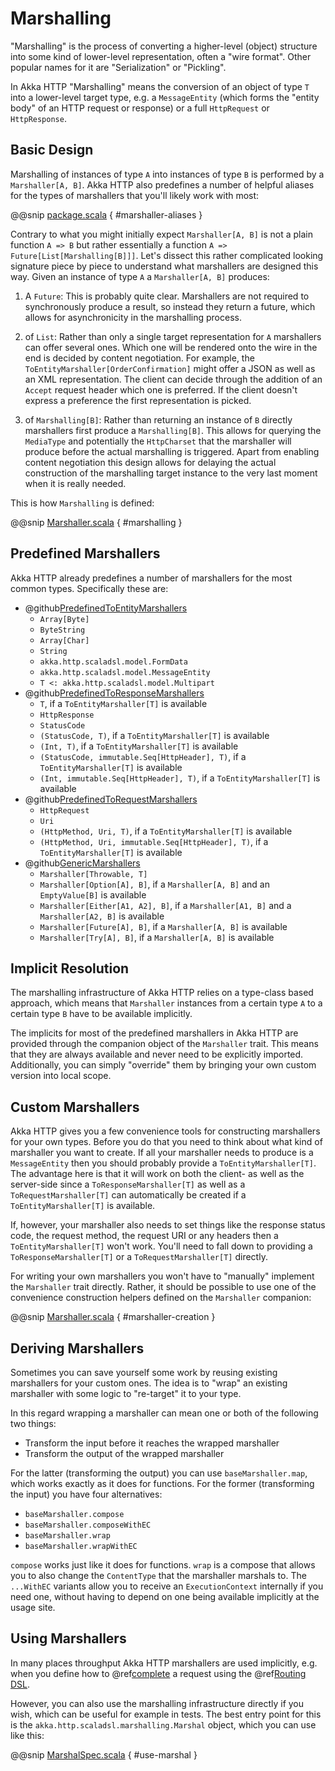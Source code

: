 <a id="http-marshalling-scala"></a>
# Marshalling

"Marshalling" is the process of converting a higher-level (object) structure into some kind of lower-level
representation, often a "wire format". Other popular names for it are "Serialization" or "Pickling".

In Akka HTTP "Marshalling" means the conversion of an object of type `T` into a lower-level target type,
e.g. a `MessageEntity` (which forms the "entity body" of an HTTP request or response) or a full `HttpRequest` or
`HttpResponse`.

## Basic Design

Marshalling of instances of type `A` into instances of type `B` is performed by a `Marshaller[A, B]`.
Akka HTTP also predefines a number of helpful aliases for the types of marshallers that you'll likely work with most:

@@snip [package.scala](../../../../../../../akka-http/src/main/scala/akka/http/scaladsl/marshalling/package.scala) { #marshaller-aliases }

Contrary to what you might initially expect `Marshaller[A, B]` is not a plain function `A => B` but rather
essentially a function `A => Future[List[Marshalling[B]]]`.
Let's dissect this rather complicated looking signature piece by piece to understand what marshallers are designed this
way.
Given an instance of type `A` a `Marshaller[A, B]` produces:

1. A `Future`: This is probably quite clear. Marshallers are not required to synchronously produce a result, so instead
they return a future, which allows for asynchronicity in the marshalling process.

2. of `List`: Rather than only a single target representation for `A` marshallers can offer several ones. Which
one will be rendered onto the wire in the end is decided by content negotiation.
For example, the `ToEntityMarshaller[OrderConfirmation]` might offer a JSON as well as an XML representation.
The client can decide through the addition of an `Accept` request header which one is preferred. If the client doesn't
express a preference the first representation is picked.

3. of `Marshalling[B]`: Rather than returning an instance of `B` directly marshallers first produce a
`Marshalling[B]`. This allows for querying the `MediaType` and potentially the `HttpCharset` that the marshaller
will produce before the actual marshalling is triggered. Apart from enabling content negotiation this design allows for
delaying the actual construction of the marshalling target instance to the very last moment when it is really needed.

This is how `Marshalling` is defined:

@@snip [Marshaller.scala](../../../../../../../akka-http/src/main/scala/akka/http/scaladsl/marshalling/Marshaller.scala) { #marshalling }

## Predefined Marshallers

Akka HTTP already predefines a number of marshallers for the most common types.
Specifically these are:

 * @github[PredefinedToEntityMarshallers](/akka-http/src/main/scala/akka/http/scaladsl/marshalling/PredefinedToEntityMarshallers.scala)
    * `Array[Byte]`
    * `ByteString`
    * `Array[Char]`
    * `String`
    * `akka.http.scaladsl.model.FormData`
    * `akka.http.scaladsl.model.MessageEntity`
    * `T <: akka.http.scaladsl.model.Multipart`
 * @github[PredefinedToResponseMarshallers](/akka-http/src/main/scala/akka/http/scaladsl/marshalling/PredefinedToResponseMarshallers.scala)
    * `T`, if a `ToEntityMarshaller[T]` is available
    * `HttpResponse`
    * `StatusCode`
    * `(StatusCode, T)`, if a `ToEntityMarshaller[T]` is available
    * `(Int, T)`, if a `ToEntityMarshaller[T]` is available
    * `(StatusCode, immutable.Seq[HttpHeader], T)`, if a `ToEntityMarshaller[T]` is available
    * `(Int, immutable.Seq[HttpHeader], T)`, if a `ToEntityMarshaller[T]` is available
 * @github[PredefinedToRequestMarshallers](/akka-http/src/main/scala/akka/http/scaladsl/marshalling/PredefinedToRequestMarshallers.scala)
    * `HttpRequest`
    * `Uri`
    * `(HttpMethod, Uri, T)`, if a `ToEntityMarshaller[T]` is available
    * `(HttpMethod, Uri, immutable.Seq[HttpHeader], T)`, if a `ToEntityMarshaller[T]` is available
 * @github[GenericMarshallers](/akka-http/src/main/scala/akka/http/scaladsl/marshalling/GenericMarshallers.scala)
    * `Marshaller[Throwable, T]`
    * `Marshaller[Option[A], B]`, if a `Marshaller[A, B]` and an `EmptyValue[B]` is available
    * `Marshaller[Either[A1, A2], B]`, if a `Marshaller[A1, B]` and a `Marshaller[A2, B]` is available
    * `Marshaller[Future[A], B]`, if a `Marshaller[A, B]` is available
    * `Marshaller[Try[A], B]`, if a `Marshaller[A, B]` is available

## Implicit Resolution

The marshalling infrastructure of Akka HTTP relies on a type-class based approach, which means that `Marshaller`
instances from a certain type `A` to a certain type `B` have to be available implicitly.

The implicits for most of the predefined marshallers in Akka HTTP are provided through the companion object of the
`Marshaller` trait. This means that they are always available and never need to be explicitly imported.
Additionally, you can simply "override" them by bringing your own custom version into local scope.

## Custom Marshallers

Akka HTTP gives you a few convenience tools for constructing marshallers for your own types.
Before you do that you need to think about what kind of marshaller you want to create.
If all your marshaller needs to produce is a `MessageEntity` then you should probably provide a
`ToEntityMarshaller[T]`. The advantage here is that it will work on both the client- as well as the server-side since
a `ToResponseMarshaller[T]` as well as a `ToRequestMarshaller[T]` can automatically be created if a
`ToEntityMarshaller[T]` is available.

If, however, your marshaller also needs to set things like the response status code, the request method, the request URI
or any headers then a `ToEntityMarshaller[T]` won't work. You'll need to fall down to providing a
`ToResponseMarshaller[T]` or a `ToRequestMarshaller[T]` directly.

For writing your own marshallers you won't have to "manually" implement the `Marshaller` trait directly.
Rather, it should be possible to use one of the convenience construction helpers defined on the `Marshaller`
companion:

@@snip [Marshaller.scala](../../../../../../../akka-http/src/main/scala/akka/http/scaladsl/marshalling/Marshaller.scala) { #marshaller-creation }

## Deriving Marshallers

Sometimes you can save yourself some work by reusing existing marshallers for your custom ones.
The idea is to "wrap" an existing marshaller with some logic to "re-target" it to your type.

In this regard wrapping a marshaller can mean one or both of the following two things:

 * Transform the input before it reaches the wrapped marshaller
 * Transform the output of the wrapped marshaller

For the latter (transforming the output) you can use `baseMarshaller.map`, which works exactly as it does for functions.
For the former (transforming the input) you have four alternatives:

 * `baseMarshaller.compose`
 * `baseMarshaller.composeWithEC`
 * `baseMarshaller.wrap`
 * `baseMarshaller.wrapWithEC`

`compose` works just like it does for functions.
`wrap` is a compose that allows you to also change the `ContentType` that the marshaller marshals to.
The `...WithEC` variants allow you to receive an `ExecutionContext` internally if you need one, without having to
depend on one being available implicitly at the usage site.

## Using Marshallers

In many places throughput Akka HTTP marshallers are used implicitly, e.g. when you define how to @ref[complete](../routing-dsl/directives/route-directives/complete.md#complete) a
request using the @ref[Routing DSL](../routing-dsl/index.md#http-high-level-server-side-api).

However, you can also use the marshalling infrastructure directly if you wish, which can be useful for example in tests.
The best entry point for this is the `akka.http.scaladsl.marshalling.Marshal` object, which you can use like this:

@@snip [MarshalSpec.scala](../../../../../test/scala/docs/http/scaladsl/MarshalSpec.scala) { #use-marshal }